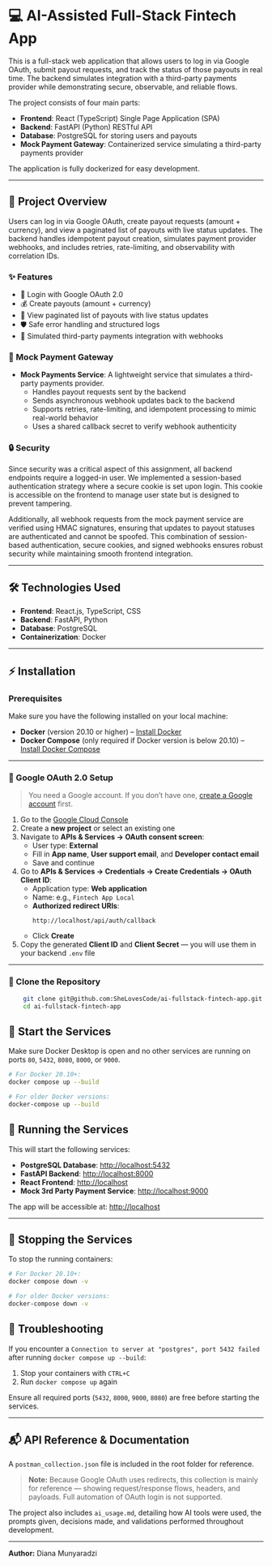 # 💻 AI-Assisted Full-Stack Fintech App

This is a full-stack web application that allows users to log in via Google OAuth, submit payout requests, and track the status of those payouts in real time. The backend simulates integration with a third-party payments provider while demonstrating secure, observable, and reliable flows.

The project consists of four main parts:

- **Frontend**: React (TypeScript) Single Page Application (SPA)  
- **Backend**: FastAPI (Python) RESTful API  
- **Database**: PostgreSQL for storing users and payouts  
- **Mock Payment Gateway**: Containerized service simulating a third-party payments provider  

The application is fully dockerized for easy development.

---

## 🧭 Project Overview

Users can log in via Google OAuth, create payout requests (amount + currency), and view a paginated list of payouts with live status updates. The backend handles idempotent payout creation, simulates payment provider webhooks, and includes retries, rate-limiting, and observability with correlation IDs.

### ✨ Features
- 🔑 Login with Google OAuth 2.0  
- 💰 Create payouts (amount + currency)  
- 📃 View paginated list of payouts with live status updates  
- 🛡 Safe error handling and structured logs  
- 🔄 Simulated third-party payments integration with webhooks  

### 🏦 Mock Payment Gateway
- **Mock Payments Service**: A lightweight service that simulates a third-party payments provider.
  - Handles payout requests sent by the backend  
  - Sends asynchronous webhook updates back to the backend  
  - Supports retries, rate-limiting, and idempotent processing to mimic real-world behavior  
  - Uses a shared callback secret to verify webhook authenticity  

### 🔒 Security

Since security was a critical aspect of this assignment, all backend endpoints require a logged-in user. We implemented a session-based authentication strategy where a secure cookie is set upon login. This cookie is accessible on the frontend to manage user state but is designed to prevent tampering.  

Additionally, all webhook requests from the mock payment service are verified using HMAC signatures, ensuring that updates to payout statuses are authenticated and cannot be spoofed. This combination of session-based authentication, secure cookies, and signed webhooks ensures robust security while maintaining smooth frontend integration.

---

## 🛠 Technologies Used

- **Frontend**: React.js, TypeScript, CSS  
- **Backend**: FastAPI, Python  
- **Database**: PostgreSQL  
- **Containerization**: Docker  

---

## ⚡ Installation

### Prerequisites

Make sure you have the following installed on your local machine:

- **Docker** (version 20.10 or higher) – [Install Docker](https://docs.docker.com/get-docker/)  
- **Docker Compose** (only required if Docker version is below 20.10) – [Install Docker Compose](https://docs.docker.com/compose/install/)  

---

### 🔐 Google OAuth 2.0 Setup

> You need a Google account. If you don’t have one, [create a Google account](https://accounts.google.com/signup) first.

1. Go to the [Google Cloud Console](https://console.cloud.google.com/)  
2. Create a **new project** or select an existing one  
3. Navigate to **APIs & Services → OAuth consent screen**:
   - User type: **External**  
   - Fill in **App name**, **User support email**, and **Developer contact email**  
   - Save and continue  
4. Go to **APIs & Services → Credentials → Create Credentials → OAuth Client ID**:
   - Application type: **Web application**  
   - Name: e.g., `Fintech App Local`  
   - **Authorized redirect URIs**:  
     ```text
     http://localhost/api/auth/callback
     ```  
   - Click **Create**  
5. Copy the generated **Client ID** and **Client Secret** — you will use them in your backend `.env` file  

---

### 📂 Clone the Repository

```bash
    git clone git@github.com:SheLovesCode/ai-fullstack-fintech-app.git
    cd ai-fullstack-fintech-app
```

## 🚀 Start the Services

Make sure Docker Desktop is open and no other services are running on ports `80`, `5432`, `8080`, `8000`, or `9000`.

```bash
# For Docker 20.10+:
docker compose up --build

# For older Docker versions:
docker-compose up --build
```

## 🚀 Running the Services

This will start the following services:

- **PostgreSQL Database**: [http://localhost:5432](http://localhost:5432)  
- **FastAPI Backend**: [http://localhost:8000](http://localhost:8000)  
- **React Frontend**: [http://localhost](http://localhost)  
- **Mock 3rd Party Payment Service**: [http://localhost:9000](http://localhost:9000)  

The app will be accessible at: [http://localhost](http://localhost)

---

## 🛑 Stopping the Services

To stop the running containers:

```bash
# For Docker 20.10+:
docker compose down -v

# For older Docker versions:
docker-compose down -v
```

## 🐞 Troubleshooting

If you encounter a `Connection to server at "postgres", port 5432 failed` after running `docker compose up --build`:

1. Stop your containers with `CTRL+C`  
2. Run `docker compose up` again  

Ensure all required ports (`5432`, `8000`, `9000`, `8080`) are free before starting the services.

---

## 📬 API Reference & Documentation

A `postman_collection.json` file is included in the root folder for reference.

> **Note:** Because Google OAuth uses redirects, this collection is mainly for reference — showing request/response flows, headers, and payloads. Full automation of OAuth login is not supported.

The project also includes `ai_usage.md`, detailing how AI tools were used, the prompts given, decisions made, and validations performed throughout development.

---

**Author:** Diana Munyaradzi

